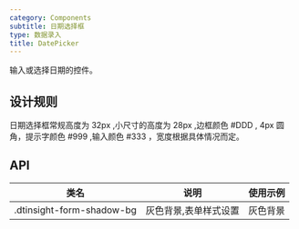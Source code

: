 ```yaml
---
category: Components
subtitle: 日期选择框
type: 数据录入
title: DatePicker
---
```


输入或选择日期的控件。

## 设计规则

日期选择框常规高度为 32px ,小尺寸的高度为 28px ,边框颜色 #DDD , 4px 圆角，提示字颜色 #999 ,输入颜色 #333 ，宽度根据具体情况而定。

## API

|类名  |说明  |使用示例  |
|---------|---------|---------|
|.dtinsight-form-shadow-bg  | 灰色背景,表单样式设置   | 灰色背景   |
